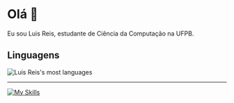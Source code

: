 # Olá 👋

Eu sou Luis Reis, estudante de Ciência da Computação na UFPB.

## Linguagens

<img src="https://github-readme-stats.vercel.app/api/top-langs/?username=LuisReis09&layout=compact&theme=nord&hide_border=true&cache_seconds=60" alt="Luis Reis's most languages">
<hr>
<div>
  
  [![My Skills](https://skillicons.dev/icons?i=ts,js,html,css,nodejs,java,python,c,cpp)](https://skillicons.dev)
          
</div>
